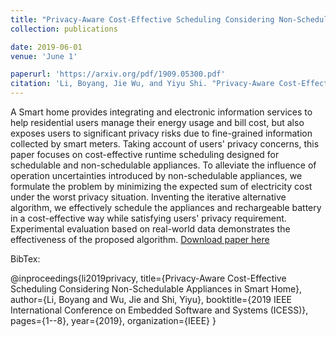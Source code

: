```yaml
---
title: "Privacy-Aware Cost-Effective Scheduling Considering Non-Schedulable Appliances in Smart Home"
collection: publications

date: 2019-06-01
venue: 'June 1'

paperurl: 'https://arxiv.org/pdf/1909.05300.pdf'
citation: 'Li, Boyang, Jie Wu, and Yiyu Shi. "Privacy-Aware Cost-Effective Scheduling Considering Non-Schedulable Appliances in Smart Home." In 2019 IEEE International Conference on Embedded Software and Systems (ICESS), pp. 1-8. IEEE, 2019.'
---
```

A Smart home provides integrating and electronic information services to help residential users manage their energy usage and bill cost, but also exposes users to significant privacy risks due to fine-grained information collected by smart meters. Taking account of users' privacy concerns, this paper focuses on cost-effective runtime scheduling designed for schedulable and non-schedulable appliances. To alleviate the influence of operation uncertainties introduced by non-schedulable appliances, we formulate the problem by minimizing the expected sum of electricity cost under the worst privacy situation. Inventing the iterative alternative algorithm, we effectively schedule the appliances and rechargeable battery in a cost-effective way while satisfying users' privacy requirement. Experimental evaluation based on real-world data demonstrates the effectiveness of the proposed algorithm.
[Download paper here](https://arxiv.org/pdf/1909.05300.pdf)

BibTex: 

@inproceedings{li2019privacy,
  title={Privacy-Aware Cost-Effective Scheduling Considering Non-Schedulable Appliances in Smart Home},
  author={Li, Boyang and Wu, Jie and Shi, Yiyu},
  booktitle={2019 IEEE International Conference on Embedded Software and Systems (ICESS)},
  pages={1--8},
  year={2019},
  organization={IEEE}
}
